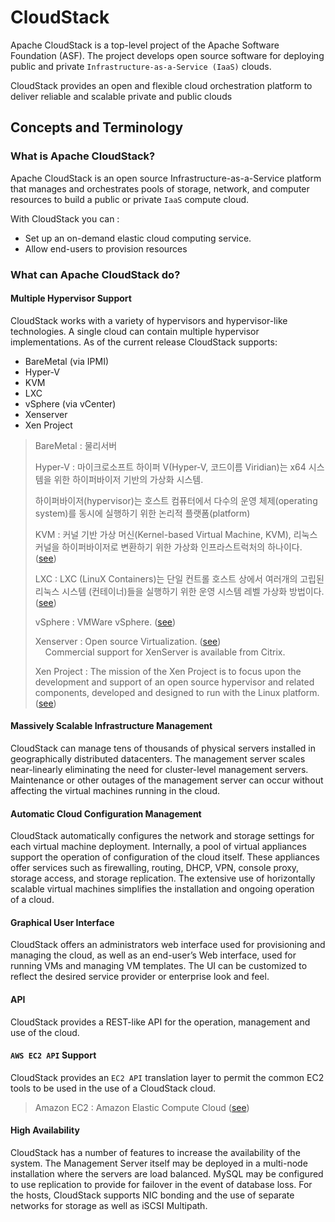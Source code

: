 # CloudStack
 Apache CloudStack is a top-level project of the Apache Software Foundation (ASF). The project develops open source software for deploying public and private `Infrastructure-as-a-Service (IaaS)` clouds.  

CloudStack provides an open and flexible cloud orchestration platform to deliver reliable and scalable private and public clouds

## Concepts and Terminology
### What is Apache CloudStack?
 Apache CloudStack is an open source Infrastructure-as-a-Service platform that manages and orchestrates pools of storage, network, and computer resources to build a public or private `IaaS` compute cloud.  

With CloudStack you can :  

- Set up an on-demand elastic cloud computing service.
- Allow end-users to provision resources

### What can Apache CloudStack do?
#### Multiple Hypervisor Support
 CloudStack works with a variety of hypervisors and hypervisor-like technologies. A single cloud can contain multiple hypervisor implementations. As of the current release CloudStack supports:  

- BareMetal (via IPMI)
- Hyper-V
- KVM
- LXC
- vSphere (via vCenter)
- Xenserver
- Xen Project

> BareMetal : 물리서버  
>
> Hyper-V : 마이크로소프트 하이퍼 V(Hyper-V, 코드이름 Viridian)는 x64 시스템을 위한 하이퍼바이저 기반의 가상화 시스템.  
>
> 하이퍼바이저(hypervisor)는 호스트 컴퓨터에서 다수의 운영 체제(operating system)를 동시에 실행하기 위한 논리적 플랫폼(platform)  
>
> KVM : 커널 기반 가상 머신(Kernel-based Virtual Machine, KVM),
 리눅스 커널을 하이퍼바이저로 변환하기 위한 가상화 인프라스트럭처의 하나이다. ([see](https://www.linux-kvm.org/page/Main_Page))  
>
>LXC : LXC (LinuX Containers)는 단일 컨트롤 호스트 상에서 여러개의 고립된 리눅스 시스템 (컨테이너)들을 실행하기 위한 운영 시스템 레벨 가상화 방법이다. ([see](https://linuxcontainers.org/lxc/introduction/))  
>
>vSphere : VMWare vSphere. ([see](https://www.vmware.com/products/vsphere.html))
>
>Xenserver : Open source Virtualization. ([see](https://xenserver.org))  
>&nbsp;&nbsp;&nbsp; Commercial support for XenServer is available from Citrix.
>
>Xen Project : The mission of the Xen Project is to focus upon the development and support of an open source hypervisor and related components, developed and designed to run with the Linux platform. ([see](https://www.xenproject.org))  

#### Massively Scalable Infrastructure Management
CloudStack can manage tens of thousands of physical servers installed in geographically distributed datacenters. The management server scales near-linearly eliminating the need for cluster-level management servers. Maintenance or other outages of the management server can occur without affecting the virtual machines running in the cloud.

#### Automatic Cloud Configuration Management
CloudStack automatically configures the network and storage settings for each virtual machine deployment. Internally, a pool of virtual appliances support the operation of configuration of the cloud itself. These appliances offer services such as firewalling, routing, DHCP, VPN, console proxy, storage access, and storage replication. The extensive use of horizontally scalable virtual machines simplifies the installation and ongoing operation of a cloud.

#### Graphical User Interface
CloudStack offers an administrators web interface used for provisioning and managing the cloud, as well as an end-user’s Web interface, used for running VMs and managing VM templates. The UI can be customized to reflect the desired service provider or enterprise look and feel.

#### API
CloudStack provides a REST-like API for the operation, management and use of the cloud.

#### `AWS EC2 API` Support
CloudStack provides an `EC2 API` translation layer to permit the common EC2 tools to be used in the use of a CloudStack cloud.  

> Amazon EC2 : Amazon Elastic Compute Cloud ([see](https://aws.amazon.com/ec2/))

#### High Availability
CloudStack has a number of features to increase the availability of the system. The Management Server itself may be deployed in a multi-node installation where the servers are load balanced. MySQL may be configured to use replication to provide for failover in the event of database loss. For the hosts, CloudStack supports NIC bonding and the use of separate networks for storage as well as iSCSI Multipath.
